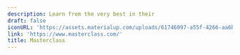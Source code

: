 ```yaml
---
description: Learn from the very best in their
draft: false
iconURL: 'https://assets.materialup.com/uploads/61746097-a55f-4266-aa6b-d055d86dd523/preview.jpg'
link: 'https://www.masterclass.com/'
title: Masterclass
---
```

